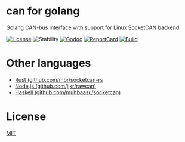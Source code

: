# can for golang

Golang CAN-bus interface with support for Linux SocketCAN backend

[![License][License-Image]][License-Url]
![Stability][Stability-Status-Image]
[![Godoc][Godoc-Image]][Godoc-Url]
[![ReportCard][ReportCard-Image]][ReportCard-Url]
[![Build][Build-Status-Image]][Build-Status-Url]

# Other languages

* [Rust (github.com/mbr/socketcan-rs](https://github.com/mbr/socketcan-rs)
* [Node.js (github.com/jjkr/rawcan)](https://github.com/jjkr/rawcan)
* [Haskell (github.com/muhbaasu/socketcan)](https://github.com/muhbaasu/socketcan)

# License

[MIT](LICENSE)

[License-Url]: http://opensource.org/licenses/MIT
[License-Image]: https://img.shields.io/npm/l/express.svg
[Stability-Status-Image]: http://badges.github.io/stability-badges/dist/experimental.svg
[Build-Status-Url]: http://travis-ci.org/xor-gate/can
[Build-Status-Image]: https://travis-ci.org/xor-gate/can.svg?branch=master
[Godoc-Url]: https://godoc.org/github.com/xor-gate/can
[Godoc-Image]: https://godoc.org/github.com/xor-gate/can?status.svg
[ReportCard-Url]: http://goreportcard.com/report/xor-gate/can
[ReportCard-Image]: https://goreportcard.com/badge/github.com/xor-gate/can
